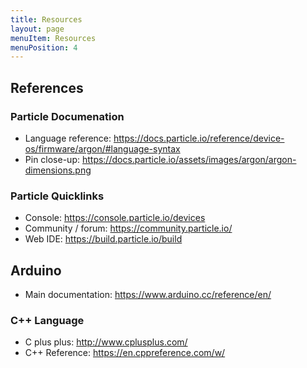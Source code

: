 ```yaml
---
title: Resources
layout: page
menuItem: Resources
menuPosition: 4
---
```


## References

### Particle Documenation

- Language reference: https://docs.particle.io/reference/device-os/firmware/argon/#language-syntax
- Pin close-up: https://docs.particle.io/assets/images/argon/argon-dimensions.png



### Particle Quicklinks

- Console: https://console.particle.io/devices
- Community / forum: https://community.particle.io/
- Web IDE: https://build.particle.io/build



## Arduino

- Main documentation: https://www.arduino.cc/reference/en/



### C++ Language 

- C plus plus: http://www.cplusplus.com/
- C++ Reference: https://en.cppreference.com/w/